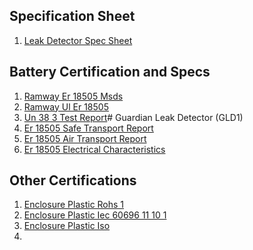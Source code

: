 ## Specification Sheet
1. [Leak Detector Spec Sheet](/uploads/leak-detector-spec-sheet.pdf "Leak Detector Spec Sheet")

## Battery Certification and Specs
1. [Ramway Er 18505 Msds](/uploads/ramway-er-18505-msds.pdf "Ramway Er 18505 Msds")
2. [Ramway Ul Er 18505](/uploads/ramway-ul-er-18505.pdf "Ramway Ul Er 18505")
3. [Un 38 3 Test Report](/uploads/un-38-3-test-report.pdf "Un 38 3 Test Report")# Guardian Leak Detector (GLD1)
4. [Er 18505 Safe Transport Report](/uploads/er-18505-safe-transport-report.pdf "Er 18505 Safe Transport Report")
5. [Er 18505 Air Transport Report](/uploads/er-18505-air-transport-report.pdf "Er 18505 Air Transport Report")
6. [Er 18505 Electrical Characteristics](/uploads/er-18505-electrical-characteristics.pdf "Er 18505 Electrical Characteristics")

## Other Certifications
1. [Enclosure Plastic Rohs 1](/uploads/enclosure-plastic-rohs-1.pdf "Enclosure Plastic Rohs 1")
2. [Enclosure Plastic Iec 60696 11 10 1](/uploads/enclosure-plastic-iec-60696-11-10-1.pdf "Enclosure Plastic Iec 60696 11 10 1")
3. [Enclosure Plastic Iso](/uploads/enclosure-plastic-iso.pdf "Enclosure Plastic Iso")
4. 
